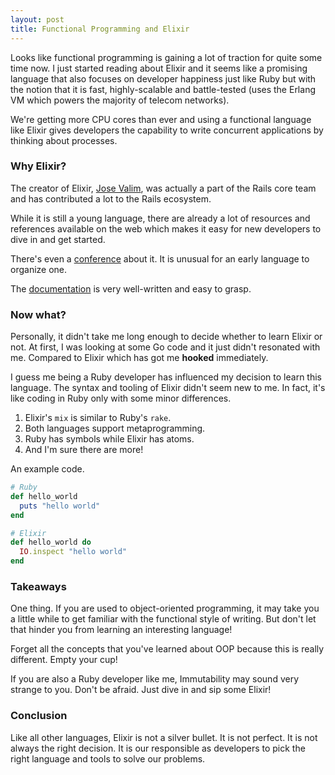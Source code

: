 ```yaml
---
layout: post
title: Functional Programming and Elixir
---
```


Looks like functional programming is gaining a lot of traction for quite some time now. I just
started reading about Elixir and it seems like a promising language that also
focuses on developer happiness just like Ruby but with the notion that it is
fast, highly-scalable and battle-tested (uses the Erlang VM which powers the
majority of telecom networks).

<!--break-->

We're getting more CPU cores than ever and using a functional language like
Elixir gives developers the capability to write concurrent applications by thinking 
about processes.

### Why Elixir?

The creator of Elixir, [Jose Valim](https://twitter.com/josevalim?lang=en),
was actually a part of the Rails core team and has contributed a lot to the Rails ecosystem.

While it is still a young language, there are already a lot of resources and
references available on the web which makes it easy for new developers to dive in
and get started.

There's even a [conference](https://elixirconf.com/) about it. It is unusual for
an early language to organize one.

The [documentation](https://elixir-lang.org/docs.html) is very well-written and easy to grasp.

### Now what?

Personally, it didn't take me long enough to decide whether to learn Elixir or
not. At first, I was looking at some Go code and it just didn't resonated with me. 
Compared to Elixir which has got me **hooked** immediately.

I guess me being a Ruby developer has influenced my decision to learn this
language. The syntax and tooling of Elixir didn't seem new to me. In fact,
it's like coding in Ruby only with some minor differences.

1. Elixir's `mix` is similar to Ruby's `rake`.
2. Both languages support metaprogramming.
3. Ruby has symbols while Elixir has atoms.
4. And I'm sure there are more!

An example code.

```ruby
# Ruby
def hello_world
  puts "hello world"
end

# Elixir
def hello_world do
  IO.inspect "hello world"
end
```

### Takeaways

One thing. If you are used to object-oriented programming, it may take you a little
while to get familiar with the functional style of writing. But don't let that
hinder you from learning an interesting language!

Forget all the concepts that you've learned about OOP because this is really
different. Empty your cup!

If you are also a Ruby developer like me, Immutability may sound very strange to
you. Don't be afraid. Just dive in and sip some Elixir!

### Conclusion

Like all other languages, Elixir is not a silver bullet. It is not perfect.  It is
not always the right decision. It is our responsible as developers to pick the
right language and tools to solve our problems.



